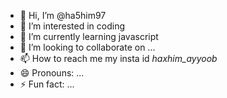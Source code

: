 - 👋 Hi, I’m @ha5him97
- 👀 I’m interested in coding
- 🌱 I’m currently learning javascript
- 💞️ I’m looking to collaborate on ...
- 📫 How to reach me my insta id _haxhim_ayyoob_
- 😄 Pronouns: ...
- ⚡ Fun fact: ...

<!---
ha5him97/ha5him97 is a ✨ special ✨ repository because its `README.md` (this file) appears on your GitHub profile.
You can click the Preview link to take a look at your changes.
--->

